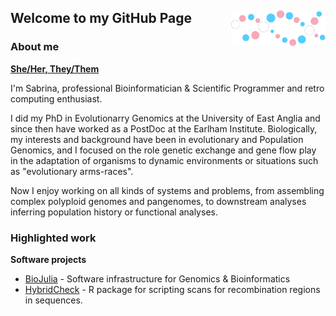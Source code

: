 ## <img src="./trans_biojulia2.svg" width="30%" align="right" /> Welcome to my GitHub Page

### About me

**[She/Her, They/Them](https://en.pronouns.page/@sabrinajward)**

I'm Sabrina, professional Bioinformatician & Scientific Programmer and retro computing enthusiast.

I did my PhD in Evolutionarry Genomics at the University of East Anglia and since then have worked
as a PostDoc at the Earlham Institute. Biologically, my interests and background have been in
evolutionary and Population Genomics, and I focused on the role genetic exchange and gene flow play
in the adaptation of organisms to dynamic environments or situations such as "evolutionary arms-races".

Now I enjoy working on all kinds of systems and problems, from assembling complex polyploid genomes and
pangenomes, to downstream analyses inferring population history or functional analyses.

### Highlighted work

__Software projects__

- [BioJulia](https://github.com/BioJulia) - Software infrastructure for Genomics & Bioinformatics  
- [HybridCheck](https://github.com/vanOosterhoutLab/HybridCheck) - R package for scripting scans for recombination regions in sequences.
